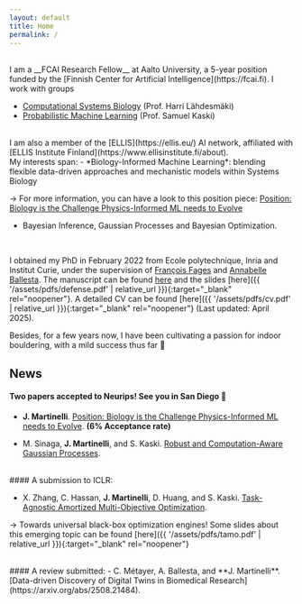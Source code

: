 ```yaml
---
layout: default
title: Home
permalink: /
---
```


<br>
 I am a __FCAI Research Fellow__ at Aalto University, a 5-year position funded by the [Finnish Center for Artificial Intelligence](https://fcai.fi). I work with groups

- [Computational Systems Biology](https://research.cs.aalto.fi/csb/) (Prof. Harri Lähdesmäki)
- [Probabilistic Machine Learning](https://research.cs.aalto.fi/pml/) (Prof. Samuel Kaski)

<br>
I am also a member of the [ELLIS](https://ellis.eu/) AI network, affiliated with [ELLIS Institute Finland](https://www.ellisinstitute.fi/about).

<br>
My interests span:
- *Biology-Informed Machine Learning*: blending flexible data-driven approaches and mechanistic models within Systems Biology

$\rightarrow$ For more information, you can have a look to this position piece: [Position: Biology is the Challenge Physics-Informed ML needs to Evolve](link)
- Bayesian Inference, Gaussian Processes and Bayesian Optimization.

<br>

I obtained my PhD in February 2022 from Ecole polytechnique, Inria and Institut Curie, under the supervision of [François Fages](http://lifeware.inria.fr/wiki/Fages/HomePage) and [Annabelle Ballesta](http://annabelle.ballesta.fr/). The manuscript can be
found [here](https://www.theses.fr/2022IPPAX011) and the slides [here]({{ '/assets/pdfs/defense.pdf' | relative_url }}){:target=\"_blank\" rel=\"noopener\"}. A detailed CV can be found [here]({{ '/assets/pdfs/cv.pdf' | relative_url }}){:target=\"_blank\" rel=\"noopener\"} (Last updated: April 2025).

Besides, for a few years now, I have been cultivating a passion for indoor bouldering, with a mild success thus far 🫠

## News

#### Two papers accepted to Neurips! See you in San Diego 🫨


- **J. Martinelli**. [Position: Biology is the Challenge Physics-Informed ML needs to Evolve](https://arxiv.org/pdf/2510.25368). **(6% Acceptance rate)**

- M. Sinaga, **J. Martinelli**, and S. Kaski. [Robust and Computation-Aware Gaussian Processes](https://arxiv.org/abs/2505.21133).

<br>
#### A submission to ICLR: 

- X. Zhang, C. Hassan, **J. Martinelli**, D. Huang, and S. Kaski. [Task-Agnostic Amortized Multi-Objective Optimization](https://openreview.net/forum?id=odmeUlWt).

$\rightarrow$ Towards universal black-box optimization engines! Some slides about this emerging topic can be found [here]({{ '/assets/pdfs/tamo.pdf' | relative_url }}){:target=\"_blank\" rel=\"noopener\"}

<br>
#### A review submitted:
- C. Métayer, A. Ballesta, and **J. Martinelli**. [Data-driven Discovery of Digital Twins in Biomedical Research](https://arxiv.org/abs/2508.21484).